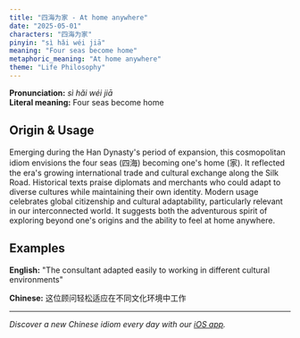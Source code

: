 ```yaml
---
title: "四海为家 - At home anywhere"
date: "2025-05-01"
characters: "四海为家"
pinyin: "sì hǎi wéi jiā"
meaning: "Four seas become home"
metaphoric_meaning: "At home anywhere"
theme: "Life Philosophy"
---
```


**Pronunciation:** *sì hǎi wéi jiā*  
**Literal meaning:** Four seas become home

## Origin & Usage

Emerging during the Han Dynasty's period of expansion, this cosmopolitan idiom envisions the four seas (四海) becoming one's home (家). It reflected the era's growing international trade and cultural exchange along the Silk Road. Historical texts praise diplomats and merchants who could adapt to diverse cultures while maintaining their own identity. Modern usage celebrates global citizenship and cultural adaptability, particularly relevant in our interconnected world. It suggests both the adventurous spirit of exploring beyond one's origins and the ability to feel at home anywhere.

## Examples

**English:** "The consultant adapted easily to working in different cultural environments"

**Chinese:** 这位顾问轻松适应在不同文化环境中工作

---

*Discover a new Chinese idiom every day with our [iOS app](https://apps.apple.com/us/app/daily-chinese-idioms/id6740611324).*
